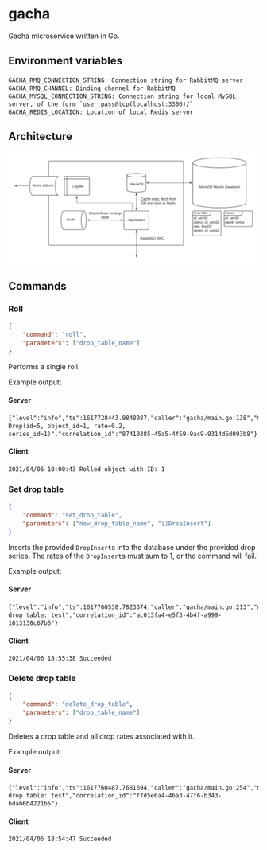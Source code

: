 # gacha
Gacha microservice written in Go.

## Environment variables
```
GACHA_RMQ_CONNECTION_STRING: Connection string for RabbitMQ server
GACHA_RMQ_CHANNEL: Binding channel for RabbitMQ
GACHA_MYSQL_CONNECTION_STRING: Connection string for local MySQL server, of the form `user:pass@tcp(localhost:3306)/`
GACHA_REDIS_LOCATION: Location of local Redis server
```

## Architecture
![Architectural diagram](./architecture.png)

## Commands

### Roll
```json
{
    "command": "roll",
    "parameters": ["drop_table_name"]
}
```
Performs a single roll.

Example output:
#### Server
```
{"level":"info","ts":1617728443.9848087,"caller":"gacha/main.go:138","msg":"rolled Drop(id=5, object_id=1, rate=0.2, series_id=1)","correlation_id":"87410385-45a5-4f59-9ac9-9314d5d093b8"}
```

#### Client
```
2021/04/06 10:00:43 Rolled object with ID: 1
```

### Set drop table
```json
{
    "command": "set_drop_table",
    "parameters": ["new_drop_table_name", "[]DropInsert"]
}
```
Inserts the provided `DropInsert`s into the database under the provided drop series. The rates of the `DropInsert`s must sum to 1, or the command will fail.

Example output:
#### Server
```
{"level":"info","ts":1617760538.7823374,"caller":"gacha/main.go:213","msg":"set drop table: test","correlation_id":"ac013fa4-e5f3-4b4f-a999-1613138c67b5"}
```

#### Client
```
2021/04/06 18:55:38 Succeeded
```

### Delete drop table
```json
{
    "command": "delete_drop_table",
    "parameters": ["drop_table_name"]
}
```
Deletes a drop table and all drop rates associated with it.

Example output:
#### Server
```
{"level":"info","ts":1617760487.7681694,"caller":"gacha/main.go:254","msg":"deleted drop table: test","correlation_id":"f7d5e6a4-46a3-47f6-b343-bdab6b4221b5"}
```

#### Client
```
2021/04/06 18:54:47 Succeeded
```
